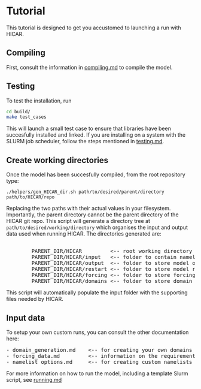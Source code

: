 
# Tutorial

This tutorial is designed to get you accustomed to launching a run with HICAR.

## Compiling

First, consult the information in [compiling.md](compiling.md) to compile the model.

## Testing

To test the installation, run

```bash
cd build/
make test_cases
```

This will launch a small test case to ensure that libraries have been succesfully installed and linked. If you are installing on a system with the SLURM job scheduler, follow the steps mentioned in [testing.md](testing.md).

## Create working directories

Once the model has been succesfully compiled, from the root repository type:

`./helpers/gen_HICAR_dir.sh path/to/desired/parent/directory path/to/HICAR/repo`

Replacing the two paths with their actual values in your filesystem. Importantly, the parent directory cannot be the parent directory of the HICAR git repo. This script will generate a directory tree at `path/to/desired/working/directory` which organises the input and output data used when running HICAR. The directories generated are:

<pre>

        PARENT_DIR/HICAR         <-- root working directory
        PARENT_DIR/HICAR/input   <-- folder to contain namelists, forcing file lists, and supporting files
        PARENT_DIR/HICAR/output  <-- folder to store model output
        PARENT_DIR/HICAR/restart <-- folder to store model restart files
        PARENT_DIR/HICAR/forcing <-- folder to store forcing files
        PARENT_DIR/HICAR/domains <-- folder to store domain files (static input)
</pre>

This script will automatically populate the input folder with the supporting files needed by HICAR.

## Input data

To setup your own custom runs, you can consult the other documentation here:

<pre>
- domain_generation.md    <-- for creating your own domains to use with HICAR
- forcing_data.md         <-- information on the requirements for forcing data, and how to generate forcing file lists
- namelist_options.md     <-- for creating custom namelists and getting information on namelist options
</pre>

For more information on how to run the model, including a template Slurm script, see [running.md](running.md)
